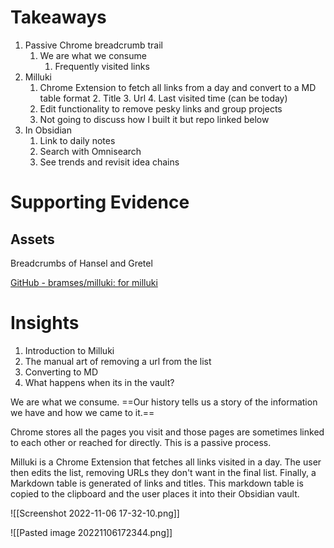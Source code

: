 # Takeaways


1. Passive Chrome breadcrumb trail
	1. We are what we consume
		1. Frequently visited links 
2. Milluki
	1. Chrome Extension to fetch all links from a day and convert to a MD table format
		2. Title
		3. Url
		4. Last visited time (can be today)
	2. Edit functionality to remove pesky links and group projects
	3. Not going to discuss how I built it but repo linked below
3. In Obsidian
	1. Link to daily notes
	2. Search with Omnisearch
	3. See trends and revisit idea chains

# Supporting Evidence 

## Assets

Breadcrumbs of Hansel and Gretel

[GitHub - bramses/milluki: for milluki](https://github.com/bramses/milluki)

# Insights

1. Introduction to Milluki
2. The manual art of removing a url from the list
3. Converting to MD
4. What happens when its in the vault?


We are what we consume. ==Our history tells us a story of the information we have and how we came to it.==

Chrome stores all the pages you visit and those pages are sometimes linked to each other or reached for directly. This is a passive process.

Milluki is a Chrome Extension that fetches all links visited in a day. The user then edits the list, removing URLs they don't want in the final list. Finally, a Markdown table is generated of links and titles. This markdown table is copied to the clipboard and the user places it into their Obsidian vault.


![[Screenshot 2022-11-06 17-32-10.png]]

![[Pasted image 20221106172344.png]]